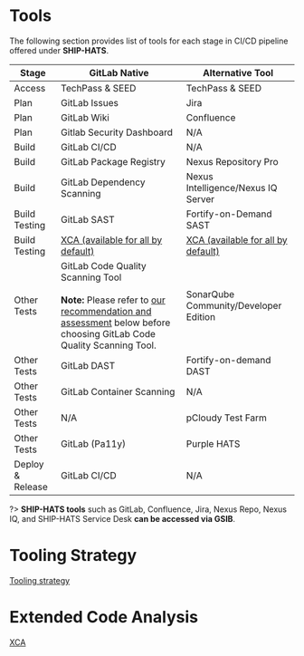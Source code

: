 # Tools

The following section provides list of tools for each stage in CI/CD pipeline offered under **SHIP-HATS**. 

|Stage|GitLab Native|Alternative Tool|
|---|---|---|
|Access|TechPass & SEED|TechPass & SEED|
|Plan|GitLab Issues|Jira 	
|Plan|GitLab Wiki| Confluence 
|Plan|Gitlab Security Dashboard|N/A|	
|Build|GitLab CI/CD|N/A|
|Build|GitLab Package Registry|Nexus Repository Pro|
|Build|GitLab Dependency Scanning|Nexus Intelligence/Nexus IQ Server|
|Build Testing |GitLab SAST |Fortify-on-Demand SAST
|Build Testing|[XCA (available for all by default)](#extended-code-analysis) |[XCA (available for all by default)](#extended-code-analysis) 
|Other Tests|GitLab Code Quality Scanning Tool <br> <br>**Note:** Please refer to [our recommendation and assessment](#gitlab-vs-sonarqube) below before choosing GitLab Code Quality Scanning Tool. |SonarQube Community/Developer Edition
|Other Tests|GitLab DAST|Fortify-on-demand DAST
|Other Tests|GitLab Container Scanning|N/A
|Other Tests|N/A|pCloudy Test Farm
|Other Tests|GitLab (Pa11y)|Purple HATS
|Deploy & Release|GitLab CI/CD|N/A|

?> **SHIP-HATS tools** such as GitLab, Confluence, Jira, Nexus Repo, Nexus IQ, and SHIP-HATS Service Desk **can be accessed via GSIB**.

# Tooling Strategy

[Tooling strategy](tooling-strategy.md ':include')

# Extended Code Analysis

[XCA](./extended-code-analysis.md ':include')

<!--

|Stage|GitLab Native|Alternative Tool|
|---|---|---|
|Access|TechPass & SEED|TechPass & SEED|
|Plan|GitLab Issues/Wiki|Jira Cloud, Confluence Cloud (new!)
|Build|GitLab CI/CD<br><br>GitLab Package Registry<br><br>GitLab Dependency Scanning|NA<br><br>Nexus Repo<br><br>Nexus Intelligence|
|Build Testing|GitLab SAST|Fortify-on-Demand (new!)
|Other Tests|GitLab Code Quality Scanning Tool <br><br>GitLab DAST<br><br>GitLab Container Scanning<br><br>NA|SonarQube Developer Edition (On-Prem)<br><br>Fortify-on-demand (new!)<br><br>NA<br><br>pCloudy Test Farm
|Deploy & Release|GitLab CI/CD|NA|

-->